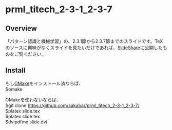 prml_titech_2-3-1_2-3-7
=======================

## Overview
「パターン認識と機械学習」の、2.3.1節から2.3.7節までのスライドです。TeXのソースに興味がなくスライドを見たいだけであれば、[SlideShare](http://www.slideshare.net/takafumisakakibara75/slide-41820194 "SlideShare")に公開したものをご覧ください。

## Install
もし[OMake](http://omake.metaprl.org/index.html "OMake")をインストール済ならば、  
    $omake

OMakeを使わないならば、  
    $git clone https://github.com/sakabar/prml_titech_2-3-1_2-3-7/  
    $platex slide.tex  
    $platex slide.tex  
    $dvipdfmx slide.dvi
